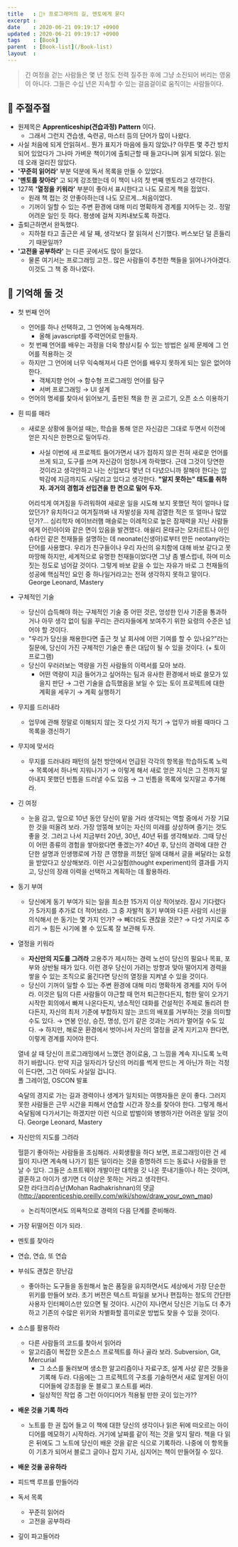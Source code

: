 ```yaml
---
title   : 👩‍⚕️ 프로그래머의 길, 멘토에게 묻다
excerpt : 
date    : 2020-06-21 09:19:17 +0900
updated : 2020-06-21 09:19:17 +0900
tags    : [Book]
parent  : [Book-list](/Book-list)
layout  : 
---
```

  
      
> 긴 여정을 걷는 사람들은 몇 년 정도 전력 질주한 후에 그냥 소진되어 버리는 영웅이 아니다. 그들은 수십 년은 지속할 수 있는 걸음걸이로 움직이는 사람들이다. 

## 💬 주절주절

- 원제목은 **Apprenticeship(견습과정) Pattern** 이다.
    - 그래서 그런지 견습생, 숙련공, 마스터 등의 단어가 많이 나왔다.
- 사실 처음에 되게 안읽혀서.. 뭔가 표지가 마음에 들지 않았나? 아무튼 몇 주간 방치되어 있었다가 그나마 가벼운 책이기에 출퇴근할 때 들고다니며 읽게 되었다. 읽는데 오래 걸리진 않았다.
- **'꾸준히 읽어라'** 부분 덕분에 독서 목록을 만들 수 있었다.
- **'멘토를 찾아라'** 고 되게 강조했는데 이 책이 나의 첫 번째 멘토라고 생각한다.
- 127쪽 **'열정을 키워라'** 부분이 좋아서 표시한다고 나도 모르게 책을 접었다.
    - 원래 책 접는 것 안좋아하는데 나도 모르게...처음이었다.
    - 기꺼이 일할 수 있는 주변 환경에 대해 미리 명확하게 경계를 지어두는 것.. 정말 어려운 일인 듯 하다. 평생에 걸쳐 지켜내보도록 하겠다.
- 출퇴근하면서 완독했다.
    - 지하철 타고 출근은 세 달 째, 생각보다 잘 읽혀서 신기했다. 버스보단 덜 흔들리기 때문일까?
- **'고전을 공부하라'** 는 다른 곳에서도 많이 들었다.
    - 물론 여기서는 프로그래밍 고전.. 많은 사람들이 추천한 책들을 읽어나가야겠다. 이것도 그 책 중 하나였다.

## 🧠 기억해 둘 것

- 첫 번째 언어
    - 언어를 하나 선택하고, 그 언어에 능숙해져라.
        - 올해 javascript를 주력언어로 만들자.
    - 첫 번째 언어를 배우는 과정을 더욱 향상시킬 수 있는 방법은 실제 문제에 그 언어를 적용하는 것
    - 하지만 그 언어에 너무 익숙해져서 다른 언어를 배우지 못하게 되는 일은 없어야 한다.
        - 객체지향 언어 → 함수형 프로그래밍 언어를 탐구
        - 서버 프로그래밍 → UI 설계
    - 언어의 명세를 찾아서 읽어보기, 출판된 책을 한 권 고르기, 오픈 소스 이용하기
- 흰 띠를 매라
    - 새로운 상황에 들어설 때는, 학습을 통해 얻은 자신감은 그대로 두면서 이전에 얻은 지식은 한편으로 밀어두라.
        - 사실 이번에 새 프로젝트 들어가면서 내가 접하지 않은 전혀 새로운 언어를 쓰게 되고, 도구를 쓰며 자신감이 엄청나게 하락했다. 근데 그것이 당연한 것이라고 생각안하고 나는 신입보다 몇년 더 다녔으니까 잘해야 한다는 압박감에 지금까지도 시달리고 있다고 생각한다. **"알지 못하는" 태도를 취하자. 과거의 경험과 선입견을 한 켠으로 밀어 두자.**

        어리석게 여겨짐을 두려워하여 새로운 일을 시도해 보지 못했던 적이 얼마나 많았던가? 유치하다고 여겨질까봐 내 자발성을 자체 검열한 적은 또 얼마나 많았던가?... 심리학자 에이브러햄 매슬로는 이례적으로 높은 잠재력을 지닌 사람들에게 어린아이와 같은 면이 있음을 발견했다. 애쉴리 몬태규는 모차르트나 아인슈타인 같은 천재들을 설명하는 데 neonate(신생아)로부터 만든 neotany라는 단어를 사용했다. 우리가 친구들이나 우리 자신의 유치함에 대해 바보 같다고 못마땅해 하지만, 세계적으로 유명한 천재들이었다면 그냥 좀 별스럽네, 하며 미소 짓는 정도로 넘어갈 것이다. 그렇게 바보 같을 수 있는 자유가 바로 그 천재들의 성공에 핵심적인 요인 중 하나일거라고는 전혀 생각하지 못하고 말이다.  
        George Leonard, Mastery 

- 구체적인 기술
    - 당신이 습득해야 하는 구체적인 기술 중 어떤 것은, 엉성한 인사 기준을 통과하거나 아무 생각 없이 팀을 꾸리는 관리자들에게 보여주기 위한 요령의 수준은 넘어야 할 것이다.
    - "우리가 당신을 채용한다면 출근 첫 날 회사에 어떤 기여를 할 수 있나요?"라는 질문에, 당신이 가진 구체적인 기술은 좋은 대답이 될 수 있을 것이다. (+ 토이 프로그램)
    - 당신이 우러러보는 역량을 가진 사람들의 이력서를 모아 보라.
        - 어떤 역량이 지금 들어가고 싶어하는 팀과 유사한 환경에서 바로 쓸모가 있을지 판단 → 그런 기술을 습득했음을 보일 수 있는 토이 프로젝트에 대한 계획을 세우기 → 계획 실행하기
- 무지를 드러내라
    - 업무에 관해 정말로 이해되지 않는 것 다섯 가지 적기 → 업무가 바뀔 때마다 그 목록을 갱신하기
- 무지에 맞서라
    - 무지를 드러내라 패턴의 실천 방안에서 언급된 각각의 항목을 학습하도록 노력 → 목록에서 하나씩 지워나가기 → 이렇게 해서 새로 얻은 지식은 그 전까지 알아내지 못했던 빈틈을 드러낼 수도 있음 → 그 빈틈을 목록에 잊지말고 추가해라.
- 긴 여정
    - 눈을 감고, 앞으로 10년 동안 당신이 맡을 거라 생각되는 역할 중에서 가장 기묘한 것을 떠올려 보라. 가장 엉뚱해 보이는 자신의 미래를 상상하며 즐기는 것도 좋을 것. 그러고 나서 지금부터 20년, 30년, 40년 뒤를 생각해보라. 그때 당신이 어떤 종류의 경험을 쌓아왔다면 좋겠는가? 40년 후, 당신의 경력에 대한 간단한 설명과 인생행로에 가장 큰 영향을 끼쳤던 일에 대해서 글을 써달라는 요청을 받았다고 상상해보라. 이런 사고실험(thought experiment)의 결과를 가지고, 당신의 장래 이력을 선택하고 계획하는 데 활용하라.
- 동기 부여
    - 당신에게 동기 부여가 되는 일을 최소한 15가지 이상 적어보라. 잠시 기다렸다가 5가지를 추가로 더 적어보라. 그 중 자발적 동기 부여와 다른 사람의 시선을 의식해서 쓴 동기는 몇 가지 인가? → 빼더라도 괜찮을 것은? → 다섯 가지로 추리기 → 힘든 시기에 볼 수 있도록 잘 보관해 두자.
- 열정을 키워라
    - **자신만의 지도를 그려라** 고용주가 제시하는 경력 노선이 당신의 필요나 목표, 포부와 상반될 때가 있다. 이런 경우 당신이 가려는 방향과 맞아 떨어지게 경력을 쌓을 수 있는 조직으로 옮긴다면 당신의 열정을 지켜낼 수 있을 것이다.
    - 당신이 기꺼이 일할 수 있는 주변 환경에 대해 미리 명확하게 경계를 지어 두어라. 이것은 팀의 다른 사람들이 야근할 때 먼저 퇴근한다든지, 험한 말이 오가기 시작한 회의에서 빠져 나온다든지, 냉소적인 대화를 건설적인 주제로 돌리려 한다든지, 자신의 최저 기준에 부합하지 않는 코드의 배포를 거부하는 것을 의미할 수도 있다. → 연봉 인상, 승진, 명성, 인기 같은 것과는 거리가 멀어질 수도 있다. → 하지만, 해로운 환경에서 벗어나서 자신의 열정을 굳게 지키고자 한다면, 이렇게 경계를 지어야 한다.

    열네 살 때 당신이 프로그래밍에서 느꼈던 경이로움, 그 느낌을 계속 지니도록 노력하기 바랍니다. 만약 지금 일자리가 당신의 머리를 썩게 만드는 게 아닌가 하는 걱정이 든다면, 그건 아마도 사실일 겁니다.  
    폴 그레이엄, OSCON 발표 

    숙달의 경지로 가는 길과 경력이나 생계가 일치되는 여행자들은 운이 좋다. 그러지 못한 사람들은 근무 시간을 피해서 연습할 시간과 장소를 찾아야 한다. 그렇게 해서 숙달됨에 다가서기는 하겠지만 이런 식으로 밥벌이와 병행하기란 어려운 일일 것이다.
    George Leonard, Mastery 

- 자신만의 지도를 그려라

    헐뜯기 좋아하는 사람들을 조심해라. 사회생활을 하다 보면, 프로그래밍이란 건 세월이 지나면 계속해 나가기 힘든 일이라는 것을 증명하려 드는 동료나 사람들을 만날 수 있다. 그들은 소프트웨어 개발이란 대학을 갓 나온 풋내기들이나 하는 것이며, 결혼하고 아이가 생기면 더 이상은 못하는 거라고 생각한다.  
    모한 라다크리슈난(Mohan Radhakrishnan)의 댓글 (http://apprenticeship.oreilly.com/wiki/show/draw_your_own_map)

    - 논리적이면서도 의욕적으로 경력의 다음 단계를 준비해라.
- 가장 뒤떨어진 이가 되라.
- 멘토를 찾아라
- 연습, 연습, 또 연습
- 부숴도 괜찮은 장난감
    - 좋아하는 도구들을 동원해서 높은 품질을 유지하면서도 세상에서 가장 단순한 위키를 만들어 보라. 초기 버전은 텍스트 파일을 보거나 편집하는 정도의 간단한 사용자 인터페이스만 있으면 될 것이다. 시간이 지나면서 당신은 기능도 더 추가하고 기존의 수많은 위키와 차별화할 흥미로운 방법도 찾을 수 있을 것이다.
- 소스를 활용하라
    - 다른 사람들의 코드를 찾아서 읽어라
    - 알고리즘이 복잡한 오픈소스 프로젝트를 하나 골라 보라. Subversion, Git, Mercurial
        - 그 소스를 둘러보며 생소한 알고리즘이나 자료구조, 설계 사상 같은 것들을 기록해 두라. 다음에는 그 프로젝트의 구조를 기술하면서 새로 알게된 아이디어들에 강조점을 둔 블로그 포스트를 써라.
        - 일상적인 작업 중 그런 아이디어가 적용될 만한 곳이 있는가??
- **배운 것을 기록 하라**
    - 노트를 한 권 집어 들고 이 책에 대한 당신의 생각이나 읽은 뒤에 떠오르는 아이디어를 메모하기 시작하라. 거기에 날짜를 같이 적는 것을 잊지 말라. 책을 다 읽은 뒤에도 그 노트에 당신이 배운 것을 같은 식으로 기록하라. 나중에 이 항목들이 기초가 되어서 블로그 글이나 잡지 기사, 심지어는 책이 만들어질 수 있다.
- **배운 것을 공유하라**
- 피드백 루프를 만들어라
- 독서 목록
    - 꾸준히 읽어라
    - 고전을 공부하라
- 깊이 파고들어라